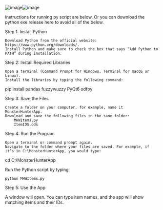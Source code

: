 ![image](https://github.com/user-attachments/assets/e84604cd-25c5-43c7-aeb3-864e832ed238)![image](https://github.com/user-attachments/assets/3e54de9f-13bc-47a3-8802-31215cd086bb)



Instructions for running py script are below. Or you can download the python exe release here to avoid all of the below.

Step 1: Install Python

    Download Python from the official website: https://www.python.org/downloads/.
    Install Python and make sure to check the box that says “Add Python to PATH” during installation.

Step 2: Install Required Libraries

    Open a terminal (Command Prompt for Windows, Terminal for macOS or Linux).
    Install the libraries by typing the following command:

pip install pandas fuzzywuzzy PyQt6 odfpy

Step 3: Save the Files

    Create a folder on your computer, for example, name it MonsterHunterApp.
    Download and save the following files in the same folder:
        MHWItems.py
        ItemIDS.ods

Step 4: Run the Program

    Open a terminal or command prompt again.
    Navigate to the folder where your files are saved. For example, if it’s in C:\MonsterHunterApp, you would type:

cd C:\MonsterHunterApp

Run the Python script by typing:

    python MHWItems.py

Step 5: Use the App

A window will open. You can type item names, and the app will show matching items and their IDs.
